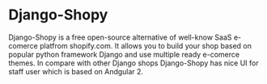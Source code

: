 # Django-Shopy
Django-Shopy is a free open-source alternative of well-know SaaS e-comerce platfrom shopify.com.
It allows you to build your shop based on popular python framework Django and use multiple ready e-comerce themes. In compare with other Django shops Django-Shopy has nice UI for staff user which is based on Andgular 2.
